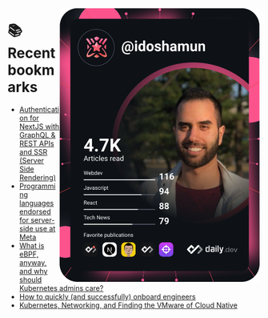 <a href="https://app.daily.dev/idoshamun"><img src="https://raw.githubusercontent.com/idoshamun/idoshamun/devcard/devcard.svg" align='right' width="400" alt="Ido Shamun's Dev Card"/></a>

# 📚 Recent bookmarks
<!-- BOOKMARKS:START -->
- [Authentication for NextJS with GraphQL &amp; REST APIs and SSR &lpar;Server Side Rendering&rpar;](https://app.daily.dev/posts/XfqpLjpWg?utm_source=rss&utm_medium=bookmarks&utm_campaign=28849d86070e4c099c877ab6837c61f0)
- [Programming languages endorsed for server-side use at Meta](https://app.daily.dev/posts/3KujA7o_s?utm_source=rss&utm_medium=bookmarks&utm_campaign=28849d86070e4c099c877ab6837c61f0)
- [What is eBPF, anyway, and why should Kubernetes admins care?](https://app.daily.dev/posts/aahCX43at?utm_source=rss&utm_medium=bookmarks&utm_campaign=28849d86070e4c099c877ab6837c61f0)
- [How to quickly &lpar;and successfully&rpar; onboard engineers](https://app.daily.dev/posts/ynjrVb8yu?utm_source=rss&utm_medium=bookmarks&utm_campaign=28849d86070e4c099c877ab6837c61f0)
- [Kubernetes, Networking, and Finding the VMware of Cloud Native](https://app.daily.dev/posts/nSbpztZYJ?utm_source=rss&utm_medium=bookmarks&utm_campaign=28849d86070e4c099c877ab6837c61f0)
<!-- BOOKMARKS:END -->
